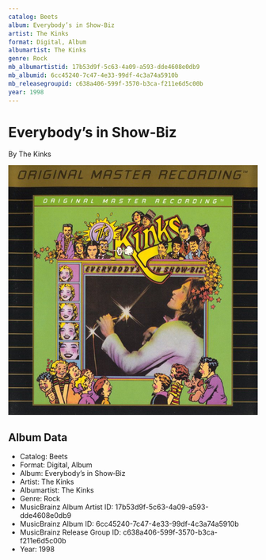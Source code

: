 ```yaml
---
catalog: Beets
album: Everybody’s in Show‐Biz
artist: The Kinks
format: Digital, Album
albumartist: The Kinks
genre: Rock
mb_albumartistid: 17b53d9f-5c63-4a09-a593-dde4608e0db9
mb_albumid: 6cc45240-7c47-4e33-99df-4c3a74a5910b
mb_releasegroupid: c638a406-599f-3570-b3ca-f211e6d5c00b
year: 1998
---
```


# Everybody’s in Show‐Biz

By The Kinks

![](../../assets/beetscovers/The_Kinks-Everybody’s_in_Show‐Biz.jpg)

## Album Data

- Catalog: Beets
- Format: Digital, Album
- Album: Everybody’s in Show‐Biz
- Artist: The Kinks
- Albumartist: The Kinks
- Genre: Rock
- MusicBrainz Album Artist ID: 17b53d9f-5c63-4a09-a593-dde4608e0db9
- MusicBrainz Album ID: 6cc45240-7c47-4e33-99df-4c3a74a5910b
- MusicBrainz Release Group ID: c638a406-599f-3570-b3ca-f211e6d5c00b
- Year: 1998

